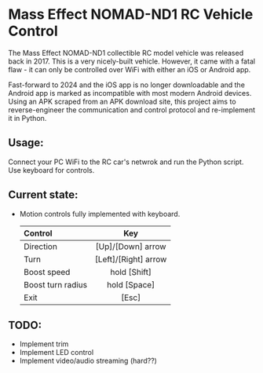 # Mass Effect NOMAD-ND1 RC Vehicle Control

The Mass Effect NOMAD-ND1 collectible RC model vehicle was released back in 2017. This is a very nicely-built vehicle. However, it came with a fatal flaw - it can only be controlled over WiFi with either an iOS or Android app.

Fast-forward to 2024 and the iOS app is no longer downloadable and the Android app is marked as incompatible with most modern Android devices. Using an APK scraped from an APK download site, this project aims to reverse-engineer the communication and control protocol and re-implement it in Python.

## Usage:
Connect your PC WiFi to the RC car's netwrok and run the Python script. Use keyboard for controls.

## Current state:
- Motion controls fully implemented with keyboard.

    | Control                 | Key                   | 
    | :-----------------------|:---------------------:| 
    | Direction               | [Up]/[Down] arrow     | 
    | Turn                    | [Left]/[Right] arrow  | 
    | Boost speed             | hold [Shift]          | 
    | Boost turn radius       | hold [Space]          | 
    | Exit                    | [Esc]                 | 

## TODO:
- Implement trim
- Implement LED control
- Implement video/audio streaming (hard??)
